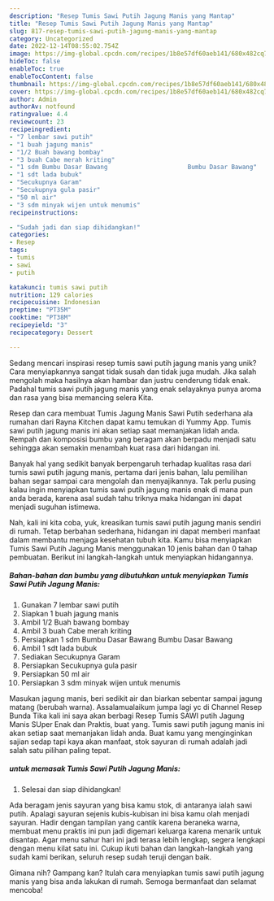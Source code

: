 ```yaml
---
description: "Resep Tumis Sawi Putih Jagung Manis yang Mantap"
title: "Resep Tumis Sawi Putih Jagung Manis yang Mantap"
slug: 817-resep-tumis-sawi-putih-jagung-manis-yang-mantap
category: Uncategorized
date: 2022-12-14T08:55:02.754Z
image: https://img-global.cpcdn.com/recipes/1b8e57df60aeb141/680x482cq70/tumis-sawi-putih-jagung-manis-foto-resep-utama.jpg
hideToc: false
enableToc: true
enableTocContent: false
thumbnail: https://img-global.cpcdn.com/recipes/1b8e57df60aeb141/680x482cq70/tumis-sawi-putih-jagung-manis-foto-resep-utama.jpg
cover: https://img-global.cpcdn.com/recipes/1b8e57df60aeb141/680x482cq70/tumis-sawi-putih-jagung-manis-foto-resep-utama.jpg
author: Admin
authorAv: notfound
ratingvalue: 4.4
reviewcount: 23
recipeingredient:
- "7 lembar sawi putih"
- "1 buah jagung manis"
- "1/2 Buah bawang bombay"
- "3 buah Cabe merah kriting"
- "1 sdm Bumbu Dasar Bawang                      Bumbu Dasar Bawang"
- "1 sdt lada bubuk"
- "Secukupnya Garam"
- "Secukupnya gula pasir"
- "50 ml air"
- "3 sdm minyak wijen untuk menumis"
recipeinstructions:

- "Sudah jadi dan siap dihidangkan!"
categories:
- Resep
tags:
- tumis
- sawi
- putih

katakunci: tumis sawi putih 
nutrition: 129 calories
recipecuisine: Indonesian
preptime: "PT35M"
cooktime: "PT38M"
recipeyield: "3"
recipecategory: Dessert

---
```





Sedang mencari inspirasi resep tumis sawi putih jagung manis yang unik? Cara menyiapkannya sangat tidak susah dan tidak juga mudah. Jika salah mengolah maka hasilnya akan hambar dan justru cenderung tidak enak. Padahal tumis sawi putih jagung manis yang enak selayaknya punya aroma dan rasa yang bisa memancing selera Kita.





Resep dan cara membuat Tumis Jagung Manis Sawi Putih sederhana ala rumahan dari Rayna Kitchen dapat kamu temukan di Yummy App. Tumis sawi putih jagung manis ini akan setiap saat memanjakan lidah anda. Rempah dan komposisi bumbu yang beragam akan berpadu menjadi satu sehingga akan semakin menambah kuat rasa dari hidangan ini.

Banyak hal yang sedikit banyak berpengaruh terhadap kualitas rasa dari tumis sawi putih jagung manis, pertama dari jenis bahan, lalu pemilihan bahan segar sampai cara mengolah dan menyajikannya. Tak perlu pusing kalau ingin menyiapkan tumis sawi putih jagung manis enak di mana pun anda berada, karena asal sudah tahu triknya maka hidangan ini dapat menjadi suguhan istimewa.






Nah, kali ini kita coba, yuk, kreasikan tumis sawi putih jagung manis sendiri di rumah. Tetap berbahan sederhana, hidangan ini dapat memberi manfaat dalam membantu menjaga kesehatan tubuh kita. Kamu bisa menyiapkan Tumis Sawi Putih Jagung Manis menggunakan 10 jenis bahan dan 0 tahap pembuatan. Berikut ini langkah-langkah untuk menyiapkan hidangannya.

<!--inarticleads1-->

##### Bahan-bahan dan bumbu yang dibutuhkan untuk menyiapkan Tumis Sawi Putih Jagung Manis:

1. Gunakan 7 lembar sawi putih
1. Siapkan 1 buah jagung manis
1. Ambil 1/2 Buah bawang bombay
1. Ambil 3 buah Cabe merah kriting
1. Persiapkan 1 sdm Bumbu Dasar Bawang                      Bumbu Dasar Bawang
1. Ambil 1 sdt lada bubuk
1. Sediakan Secukupnya Garam
1. Persiapkan Secukupnya gula pasir
1. Persiapkan 50 ml air
1. Persiapkan 3 sdm minyak wijen untuk menumis


Masukan jagung manis, beri sedikit air dan biarkan sebentar sampai jagung matang (berubah warna). Assalamualaikum jumpa lagi yc di Channel Resep Bunda Tika kali ini saya akan berbagi Resep Tumis SAWI putih Jagung Manis SUper Enak dan Praktis, buat yang. Tumis sawi putih jagung manis ini akan setiap saat memanjakan lidah anda. Buat kamu yang menginginkan sajian sedap tapi kaya akan manfaat, stok sayuran di rumah adalah jadi salah satu pilihan paling tepat. 

<!--inarticleads2-->

#####  untuk memasak Tumis Sawi Putih Jagung Manis:


1. Selesai dan siap dihidangkan!

Ada beragam jenis sayuran yang bisa kamu stok, di antaranya ialah sawi putih. Apalagi sayuran sejenis kubis-kubisan ini bisa kamu olah menjadi sayuran. Hadir dengan tampilan yang cantik karena beraneka warna, membuat menu praktis ini pun jadi digemari keluarga karena menarik untuk disantap. Agar menu sahur hari ini jadi terasa lebih lengkap, segera lengkapi dengan menu kilat satu ini. Cukup ikuti bahan dan langkah-langkah yang sudah kami berikan, seluruh resep sudah teruji dengan baik. 

Gimana nih? Gampang kan? Itulah cara menyiapkan tumis sawi putih jagung manis yang bisa anda lakukan di rumah. Semoga bermanfaat dan selamat mencoba!
